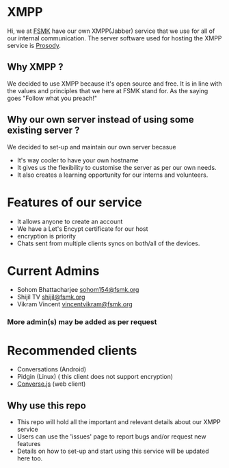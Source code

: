 # XMPP

Hi, we at [FSMK](https://fsmk.org) have our own XMPP(Jabber) service that we use for all of our internal communication. 
The server software used for hosting the XMPP service is [Prosody](https://prosody.im). 

## Why XMPP ?
We decided to use XMPP because it's open source and free. It is in line with the values and principles that we here at FSMK stand for. As the saying goes "Follow what you preach!"

## Why our own server instead of using some existing server ?
We decided to set-up and maintain our own server becasue 
- It's way cooler to have your own hostname
- It gives us the flexibility to customise the server as per our own needs.
- It also creates a learning opportunity for our interns and volunteers.

# Features of our service
- It allows anyone to create an account
- We have a Let's Encypt certificate for our host
- encryption is priority
- Chats sent from multiple clients syncs on both/all of the devices. 

# Current Admins
- Sohom Bhattacharjee <sohom154@fsmk.org>
- Shijil TV <shijil@fsmk.org>
- Vikram Vincent <vincentvikram@fsmk.org>

### More admin(s) may be added as per request


# Recommended clients
- Conversations (Android)
- Pidgin (Linux) ( this client does not support encryption)
- [Converse.js](https://conversejs.org/) (web client)

## Why use this repo
- This repo will hold all the important and relevant details about our XMPP service
- Users can use the 'issues' page to report bugs and/or request new features
- Details on how to set-up and start using this service will be updated here too.
